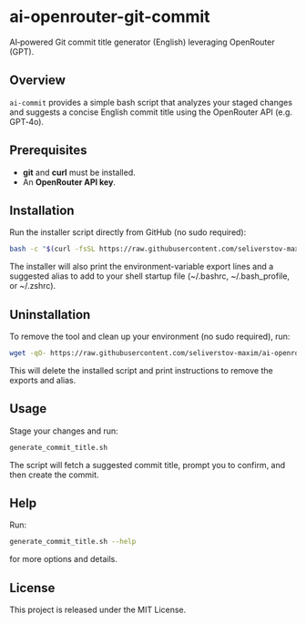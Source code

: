 # ai-openrouter-git-commit

AI‑powered Git commit title generator (English) leveraging OpenRouter (GPT).

## Overview

`ai-commit` provides a simple bash script that analyzes your staged changes and suggests a concise English commit title using the OpenRouter API (e.g. GPT‑4o).

## Prerequisites

- **git** and **curl** must be installed.
- An **OpenRouter API key**.

## Installation

Run the installer script directly from GitHub (no sudo required):

```bash
bash -c "$(curl -fsSL https://raw.githubusercontent.com/seliverstov-maxim/ai-openrouter-git-commit/main/install.sh)"
```

The installer will also print the environment-variable export lines and a suggested alias to add to your shell startup file (~/.bashrc, ~/.bash_profile, or ~/.zshrc).

## Uninstallation

To remove the tool and clean up your environment (no sudo required), run:

```bash
wget -qO- https://raw.githubusercontent.com/seliverstov-maxim/ai-openrouter-git-commit/main/uninstall.sh | bash
```

This will delete the installed script and print instructions to remove the exports and alias.

## Usage

Stage your changes and run:

```bash
generate_commit_title.sh
```

The script will fetch a suggested commit title, prompt you to confirm, and then create the commit.

## Help

Run:

```bash
generate_commit_title.sh --help
```

for more options and details.

## License

This project is released under the MIT License.
